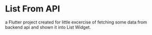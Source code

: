 # List From API

a Flutter project created for little excercise of fetching some data from backend api and shown it into List Widget.
